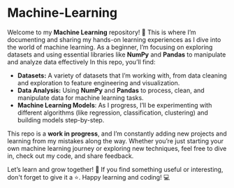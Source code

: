 # Machine-Learning
Welcome to my **Machine Learning** repository! 🎉 This is where I’m documenting and sharing my hands-on learning experiences as I dive into the world of machine learning. As a beginner, I’m focusing on exploring datasets and using essential libraries like **NumPy** and **Pandas** to manipulate and analyze data effectively
In this repo, you’ll find:

- **Datasets:** A variety of datasets that I’m working with, from data cleaning and exploration to feature engineering and visualization.
- **Data Analysis:** Using **NumPy** and **Pandas** to process, clean, and manipulate data for machine learning tasks.
- **Machine Learning Models**: As I progress, I’ll be experimenting with different algorithms (like regression, classification, clustering) and building models step-by-step.

This repo is a **work in progress**, and I’m constantly adding new projects and learning from my mistakes along the way. Whether you’re just starting your own machine learning journey or exploring new techniques, feel free to dive in, check out my code, and share feedback.

Let’s learn and grow together! 🌱 If you find something useful or interesting, don't forget to give it a ⭐. Happy learning and coding! 💻


